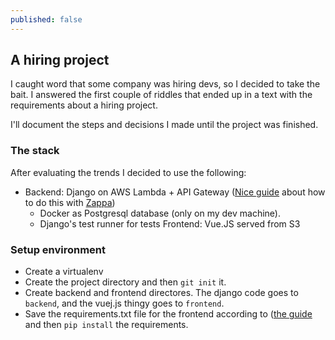 ```yaml
---
published: false
---
```

## A hiring project

I caught word that some company was hiring devs, so I decided to take the bait. I answered the first couple of riddles that ended up in a text with the requirements about a hiring project.

 I'll document the steps and decisions I made until the project was finished.

### The stack

After evaluating the trends I decided to use the following:

- Backend: Django on AWS Lambda + API Gateway ([Nice guide](https://blog.apcelent.com/deploy-django-app-aws-lambda.html) about how to do this with [Zappa](https://www.zappa.io/))
  - Docker as Postgresql database (only on my dev machine).
  - Django's test runner for tests
Frontend: Vue.JS served from S3


### Setup environment

- Create a virtualenv
- Create the project directory and then `git init` it.
- Create backend and frontend directores. The django code goes to `backend`, and the vuej.js thingy goes to `frontend`.
- Save the requirements.txt file for the frontend according to ([the guide](https://blog.apcelent.com/deploy-django-app-aws-lambda.html) and then `pip install` the requirements.



